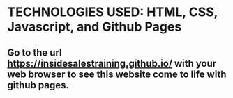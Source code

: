 # TECHNOLOGIES USED: HTML, CSS, Javascript, and Github Pages
		
## Go to the url https://insidesalestraining.github.io/ with your web browser to see this website come to life with github pages.
